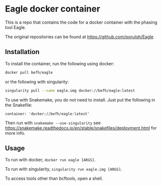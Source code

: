 # Eagle docker container

This is a repo that contains the code for a docker container with the phasing tool Eagle.

The original repositories can be found at https://github.com/poruloh/Eagle

## Installation

To install the container, run the following using docker:

```bash
docker pull befh/eagle
```

or the following with singularity:

```bash
singularity pull --name eagle.img docker://befh/eagle:latest
```

To use with Snakemake, you do not need to install. Just put the following in the Snakefile:

```
container: 'docker://befh/eagle:latest'
```

Then run with `snakemake --use-singularity` see https://snakemake.readthedocs.io/en/stable/snakefiles/deployment.html for more info.

## Usage

To run with docker, `docker run eagle [ARGS]`.

To run with singularity, `singularity run eagle.img [ARGS]`.

To access tools other than bcftools, open a shell.
